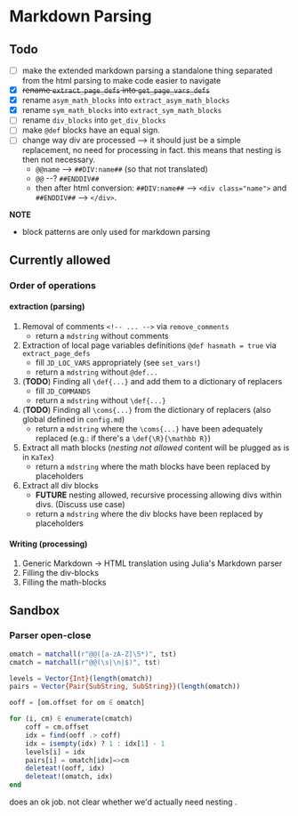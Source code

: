 # Markdown Parsing

## Todo

* [ ] make the extended markdown parsing a standalone thing separated from the html parsing to make code easier to navigate
* [x] ~~rename `extract_page_defs` into `get_page_vars_defs`~~
* [x] rename `asym_math_blocks` into `extract_asym_math_blocks`
* [x] rename `sym_math_blocks` into `extract_sym_math_blocks`
* [ ] rename `div_blocks` into `get_div_blocks`
* [ ] make `@def` blocks have an equal sign.
* [ ] change way div are processed --> it should just be a simple replacement, no need for processing in fact. this means that nesting is then not necessary.
    * `@@name` --> `##DIV:name##` (so that not translated)
    * `@@` --? `##ENDDIV##`
    * then after html conversion: `##DIV:name##` --> `<div class="name">` and `##ENDDIV##` --> `</div>`.

**NOTE**

- block patterns are only used for markdown parsing

## Currently allowed

### Order of operations

#### extraction (parsing)

1. Removal of comments `<!-- ... -->` via `remove_comments`
    * return a `mdstring` without comments
1. Extraction of local page variables definitions `@def hasmath = true` via `extract_page_defs`
    * fill `JD_LOC_VARS` appropriately (see `set_vars!`)
    * return a `mdstring` without `@def...`
1. (**TODO**) Finding all `\def{...}` and add them to a dictionary of replacers
    * fill `JD_COMMANDS`
    * return a `mdstring` without `\def{...}`
1. (**TODO**) Finding all `\coms{...}` from the dictionary of replacers (also global defined in `config.md`)
    * return a `mdstring` where the `\coms{...}` have been adequately replaced (e.g.: if there's a `\def{\R}{\mathbb R}`)
1. Extract all math blocks (*nesting not allowed* content will be plugged as is in `KaTex`)
    * return a `mdstring` where the math blocks have been replaced by placeholders
1. Extract all div blocks
    * **FUTURE** nesting allowed, recursive processing allowing divs within divs. (Discuss use case)
    * return a `mdstring` where the div blocks have been replaced by placeholders

#### Writing (processing)

1. Generic Markdown -> HTML translation using Julia's Markdown parser
1. Filling the div-blocks
1. Filling the math-blocks


## Sandbox

### Parser open-close

```julia
omatch = matchall(r"@@([a-zA-Z]\S*)", tst)
cmatch = matchall(r"@@(\s|\n|$)", tst)

levels = Vector{Int}(length(omatch))
pairs = Vector{Pair{SubString, SubString}}(length(omatch))

ooff = [om.offset for om ∈ omatch]

for (i, cm) ∈ enumerate(cmatch)
    coff = cm.offset
    idx = find(ooff .> coff)
    idx = isempty(idx) ? 1 : idx[1] - 1
    levels[i] = idx
    pairs[i] = omatch[idx]=>cm
    deleteat!(ooff, idx)
    deleteat!(omatch, idx)
end
```

does an ok job. not clear whether we'd actually need nesting .
